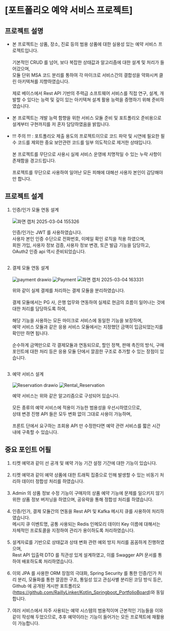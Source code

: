 # [포트폴리오 예약 서비스 프로젝트]

## 프로젝트 설명

- 본 프로젝트는 상품, 장소, 진료 등의 범용 상품에 대한 실용성 있는 예약 서비스 프로젝트입니다.<br>
  <br>
  기본적인 CRUD 를 넘어, 보다 복잡한 상태값과 알고리즘에 대한 설계 및 처리가 들어갔으며,<br>
  모듈 단위 MSA 코드 분리를 통하여 각 마이크로 서비스간의 결합성을 약화시켜 클린 아키텍쳐를 지향하였습니다.<br>
  <br>
  제로 베이스에서 Rest API 기반의 주력급 소프트웨어 서비스를 직접 연구, 설계, 개발할 수 있다는 능력 및 깊이 있는 아키텍쳐 설계 활용 능력을 증명하기 위해 준비하였습니다.<br>
  <br>
- 본 프로젝트는 개발 능력 함향을 위한 서비스 모듈 준비 및 포트폴리오 준비용으로 설계부터 구현까지를 저 혼자 담당하였음을 밝힙니다.<br>
  <br>
- !!! 주의 !!! : 포트폴리오 제출 용도의 프로젝트이므로 코드 파악 및 시연에 필요한 필수 코드를 제외한 중요 보안관련 코드를 일부 의도적으로 제거한 상태입니다.<br>
  <br>
  본 프로젝트를 무단으로 사용시 실제 서비스 운영에 치명적일 수 있는 누락 사항이 존재함을 경고드립니다.<br>
  <br>
  프로젝트를 무단으로 사용하여 일어난 모든 피해에 대해선 사용자 본인이 감당해야만 합니다.

## 프로젝트 설계

1. 인증/인가 모듈 연동 설계<br>
   <br>
   ![화면 캡처 2025-03-04 155326](https://github.com/user-attachments/assets/ce68acf6-b038-4100-a791-2f720eb9356a)

   인증/인가는 JWT 를 사용하였습니다.<br>
   사용자 본인 인증 수단으로 전화번호, 이메일 확인 로직을 적용 하였으며,<br>
   회원 가입, 사용자 정보 검증, 사용자 정보 변경, 토큰 발급 기능을 담당하고,<br>
   OAuth2 인증 api 역시 준비되었습니다.<br>
   <br>
2. 결제 모듈 연동 설계<br>
   <br>
   ![payment drawio](https://github.com/user-attachments/assets/327f6360-0c62-4fb8-aacf-212097ae384e)
   ![Payment](https://github.com/user-attachments/assets/3c3d00a2-2d1b-4860-a49f-f2ac9731680f)
   ![화면 캡처 2025-03-04 163331](https://github.com/user-attachments/assets/0459bcfd-8670-4ab9-8693-bd5eb00fca8e)

   위와 같이 실제 결제를 처리하는 결제 모듈을 분리하였습니다.<br>
   <br>
   결제 모듈에서는 PG 사, 은행 업무와 연동하여 실제로 현금의 흐름이 일어나는 것에 대한 처리를 담당하도록 하여,<br>
   <br>
   해당 기능을 사용하는 모든 마이크로 서비스에 동일한 기능을 보장하며,<br>
   예약 서비스 모듈과 같은 응용 서비스 모듈에서는 지정했던 금액이 입금되었는지를 확인만 하면 됩니다.<br>
   <br>
   순수하게 금액만으로 각 결제모듈과 연동되므로, 할인 정책, 판매 촉진의 방식, 구매 포인트에 대한 처리 등은 응용 모듈 단에서 깔끔한 구조로 추가할 수 있는 장점이 있습니다.<br>
   <br>
4. 예약 서비스 설계<br>
   <br>
   ![Reservation drawio](https://github.com/user-attachments/assets/710516c9-6a91-423e-b33a-14d615745fb0)
   ![Rental_Reservation](https://github.com/user-attachments/assets/6eb9c7f7-26da-4fab-82eb-25a1d33ef90f)

   예약 서비스는 위와 같은 알고리즘으로 구성되어 있습니다.<br>
   <br>
   모든 종류의 예약 서비스에 적용이 가능한 범용성을 우선시하였으므로,<br>
   상태 변경 진행 API 들은 모두 변화 없이 그대로 사용이 가능하며,<br>
   <br>
   프론트 단에서 요구하는 조회용 API 만 수정한다면 예약 관련 서비스를 짧은 시간 내에 구축할 수 있습니다.

## 중요 포인트 어필

1. 티켓 예약과 같이 선 공개 및 예약 가능 기간 설정 기간에 대한 기능이 있습니다.<br>
   <br>
2. 티켓 예약과 같이 예약 상품에 대한 트래픽 집중으로 인해 발생할 수 있는 비동기 처리하 데이터 정합성 처리를 하였습니다.<br>
   <br>
3. Admin 의 상품 정보 수정 기능이 구매자의 상품 예약 기능에 문제를 일으키지 않기 위한 상품 정보 버저닝을 하였으며, 공유락을 통해 정합성 처리를 하였습니다.<br>
   <br>
4. 인증/인가, 결제 모듈간의 연동을 Rest API 및 Kafka 메시지 큐를 사용하여 처리하였습니다.<br>
   메시지 큐 이벤트명, 공통 사용되는 Redis 인메모리 데이터 Key 이름에 대해서는 자체적인 프로토콜을 지정하여 관리가 용이하도록 처리하였습니다.<br>
   <br>
5. 설계자료를 기반으로 상태값과 상태 변화 관련 예외 방지 처리를 꼼꼼하게 진행하였으며,<br>
   Rest API 입출력 DTO 를 직관성 있게 설계하였고, 이를 Swagger API 문서를 통하여 배포하도록 처리하였습니다.<br>
   <br>
6. 이외 JPA 를 사용한 ORM 장점의 극대화, Spring Security 를 통한 인증/인가 처리 분리, 모듈화를 통한 깔끔한 구조, 통일성 있고 관심사별 분리된 코딩 방식 등은,<br>
   Github 에 공개된 게시판 포트폴리오(https://github.com/RaillyLinker/Kotlin_Springboot_PortfolioBoard)와 동일합니다.<br>
   <br>
7. 여러 서비스에서 자주 사용되는 예약 시스템의 범용적이며 근본적인 기능들을 이와 같이 작성해 두었으므로, 추후 예약이라는 기능이 들어가는 모든 프로젝트에 재활용이 가능합니다.<br>
